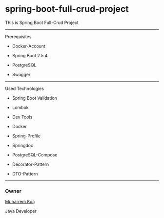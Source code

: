 # spring-boot-full-crud-project

This is Spring Boot Full-Crud Project

---
Prerequisites

- Docker-Account

- Spring Boot 2.5.4

- PostgreSQL

- Swagger 

---
Used Technologies

- Spring Boot Validation

- Lombok

- Dev Tools

- Docker

- Spring-Profile

- Springdoc

- PostgreSQL-Compose

- Decorator-Pattern

- DTO-Pattern

---


### Owner

[Muharrem Koç](https://github.com/muharremkoc)
   
Java Developer
